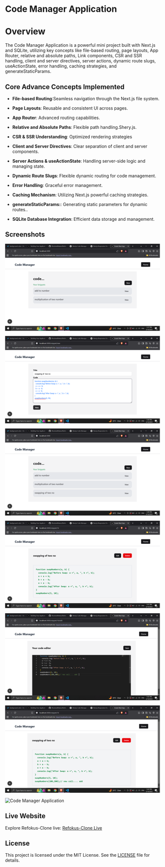 # Code Manager Application

# Overview
The Code Manager Application is a powerful mini project built with Next.js and SQLite, utilizing key concepts like file-based routing, page layouts, App Router, relative and absolute paths, Link components, CSR and SSR handling, client and server directives, server actions, dynamic route slugs, useActionState, error handling, caching strategies, and generateStaticParams.

## Core Advance Concepts Implemented

- **File-based Routing**:Seamless navigation through the Next.js file system.

- **Page Layouts**: Reusable and consistent UI across pages.

- **App Router**: Advanced routing capabilities.

- **Relative and Absolute Paths**: Flexible path handling.Shery.js.

- **CSR & SSR Understanding**: Optimized rendering strategies

- **Client and Server Directives**:  Clear separation of client and server components.

- **Server Actions & useActionState**: Handling server-side logic and managing state.

- **Dynamic Route Slugs**:  Flexible dynamic routing for code management.

- **Error Handling**:  Graceful error management.

- **Caching Mechanism**:  Utilizing Next.js powerful caching strategies.

- **generateStaticParams:**: Generating static parameters for dynamic routes..

- **SQLite Database Integration**: Efficient data storage and management.


## Screenshots
![Code Manager Application](./public/p1.png)

![Code Manager Application](./public/p2.png)

![Code Manager Application](./public/p3.png)

![Code Manager Application](./public/p4.png)

![Code Manager Application](./public/p5.png)

![Code Manager Application](./public/p6.png)

![Code Manager Application](./public/p7.png)


## Live Website

Explore Refokus-Clone live: [Refokus-Clone Live](https://refokus-website-clone-mocha.vercel.app/)


## License

This project is licensed under the MIT License. See the [LICENSE](LICENSE) file for details.


